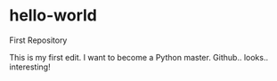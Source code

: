 # hello-world
First Repository


This is my first edit. I want to become a Python master. Github.. looks.. interesting!

